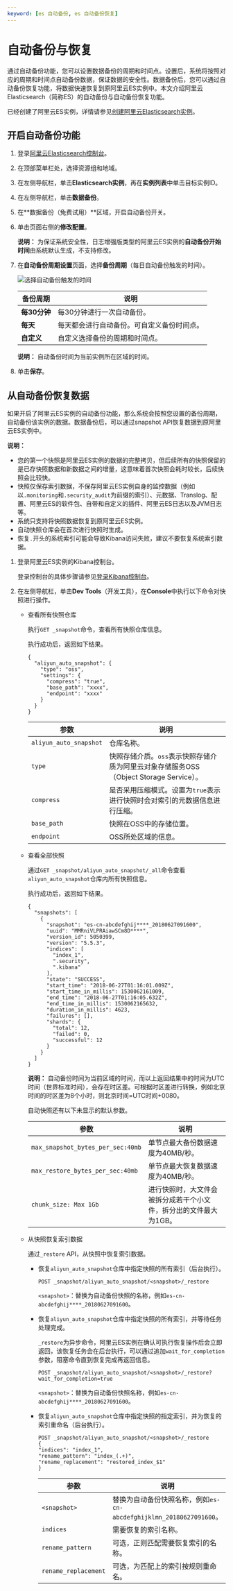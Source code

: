 ```yaml
---
keyword: [es 自动备份, es 自动备份恢复]
---
```


# 自动备份与恢复

通过自动备份功能，您可以设置数据备份的周期和时间点。设置后，系统将按照对应的周期和时间点自动备份数据，保证数据的安全性。数据备份后，您可以通过自动备份恢复功能，将数据快速恢复到原阿里云ES实例中。本文介绍阿里云Elasticsearch（简称ES）的自动备份与自动备份恢复功能。

已经创建了阿里云ES实例，详情请参见[创建阿里云Elasticsearch实例](/intl.zh-CN/快速入门/步骤一：创建实例/创建阿里云Elasticsearch实例.md)。

## 开启自动备份功能

1.  登录[阿里云Elasticsearch控制台](https://elasticsearch.console.aliyun.com/#/home)。

2.  在顶部菜单栏处，选择资源组和地域。

3.  在左侧导航栏，单击**Elasticsearch实例**，再在**实例列表**中单击目标实例ID。

4.  在左侧导航栏，单击**数据备份**。

5.  在**数据备份（免费试用）**区域，开启自动备份开关。

6.  单击页面右侧的**修改配置**。

    **说明：** 为保证系统安全性，日志增强版类型的阿里云ES实例的**自动备份开始时间**由系统默认生成，不支持修改。

7.  在**自动备份周期设置**页面，选择**备份周期**（每日自动备份触发的时间）。

    ![选择自动备份触发的时间](https://static-aliyun-doc.oss-cn-hangzhou.aliyuncs.com/assets/img/zh-CN/9946359951/p61550.png)

    |备份周期|说明|
    |----|--|
    |**每30分钟**|每30分钟进行一次自动备份。|
    |**每天**|每天都会进行自动备份。可自定义备份时间点。|
    |**自定义**|自定义选择备份的周期和时间点。|

    **说明：** 自动备份时间为当前实例所在区域的时间。

8.  单击**保存**。


## 从自动备份恢复数据

如果开启了阿里云ES实例的自动备份功能，那么系统会按照您设置的备份周期，自动备份该实例的数据。数据备份后，可以通过snapshot API恢复数据到原阿里云ES实例中。

**说明：**

-   您的第一个快照是阿里云ES实例的数据的完整拷贝，但后续所有的快照保留的是已存快照数据和新数据之间的增量，这意味着首次快照会耗时较长，后续快照会比较快。
-   快照仅保存索引数据，不保存阿里云ES实例自身的监控数据（例如以`.monitoring`和`.security_audit`为前缀的索引）、元数据、Translog、配置、阿里云ES的软件包、自带和自定义的插件、阿里云ES日志以及JVM日志等。
-   系统只支持将快照数据恢复到原阿里云ES实例。
-   自动快照仓库会在首次进行快照时生成。
-   恢复`.`开头的系统索引可能会导致Kibana访问失败，建议不要恢复系统索引数据。

1.  登录阿里云ES实例的Kibana控制台。

    登录控制台的具体步骤请参见[登录Kibana控制台](/intl.zh-CN/实例管理/可视化控制/Kibana/登录Kibana控制台.md)。

2.  在左侧导航栏，单击**Dev Tools**（开发工具），在**Console**中执行以下命令对快照进行操作。

    -   查看所有快照仓库

        执行`GET _snapshot`命令，查看所有快照仓库信息。

        执行成功后，返回如下结果。

        ```
        {
          "aliyun_auto_snapshot": {
            "type": "oss",
            "settings": {
              "compress": "true",
              "base_path": "xxxx",
              "endpoint": "xxxx"
            }
          }
        }
        ```

        |参数|说明|
        |--|--|
        |`aliyun_auto_snapshot`|仓库名称。|
        |`type`|快照存储介质。`oss`表示快照存储介质为阿里云对象存储服务OSS（Object Storage Service）。|
        |`compress`|是否采用压缩模式。设置为`true`表示进行快照时会对索引的元数据信息进行压缩。|
        |`base_path`|快照在OSS中的存储位置。|
        |`endpoint`|OSS所处区域的信息。|

    -   查看全部快照

        通过`GET _snapshot/aliyun_auto_snapshot/_all`命令查看`aliyun_auto_snapshot`仓库内所有快照信息。

        执行成功后，返回如下结果。

        ```
        {
          "snapshots": [ 
            {
              "snapshot": "es-cn-abcdefghij****_20180627091600",
              "uuid": "MMRniVLPRAiawSCm8D****",
              "version_id": 5050399,
              "version": "5.5.3",
              "indices": [
                "index_1",
                ".security",
                ".kibana"
              ],
              "state": "SUCCESS",
              "start_time": "2018-06-27T01:16:01.009Z",
              "start_time_in_millis": 1530062161009,
              "end_time": "2018-06-27T01:16:05.632Z",
              "end_time_in_millis": 1530062165632,
              "duration_in_millis": 4623,
              "failures": [],
              "shards": {
                "total": 12,
                "failed": 0,
                "successful": 12
              }
            }
          ]
        }
        ```

        **说明：** 自动备份时间为当前区域的时间，而以上返回结果中的时间为UTC时间（世界标准时间），会存在时区差。可根据时区差进行转换，例如北京时间的时区差为8个小时，则北京时间=UTC时间+0080。

        自动快照还有以下未显示的默认参数。

        |参数|说明|
        |--|--|
        |`max_snapshot_bytes_per_sec:40mb`|单节点最大备份数据速度为40MB/秒。|
        |`max_restore_bytes_per_sec:40mb`|单节点最大恢复数据速度为40MB/秒。|
        |`chunk_size: Max 1Gb`|进行快照时，大文件会被拆分成若干个小文件，拆分出的文件最大为1GB。|

    -   从快照恢复索引数据

        通过`_restore` API，从快照中恢复索引数据。

        -   恢复`aliyun_auto_snapshot`仓库中指定快照的所有索引（后台执行）。

            ```
            POST _snapshot/aliyun_auto_snapshot/<snapshot>/_restore
            ```

            `<snapshot>`：替换为自动备份快照的名称，例如`es-cn-abcdefghij****_20180627091600`。

        -   恢复`aliyun_auto_snapshot`仓库中指定快照的所有索引，并等待任务处理完成。

            `_restore`为异步命令，阿里云ES实例在确认可执行恢复操作后会立即返回，该恢复任务会在后台执行，可以通过追加`wait_for_completion`参数，阻塞命令直到恢复完成再返回信息。

            ```
            POST _snapshot/aliyun_auto_snapshot/<snapshot>/_restore?wait_for_completion=true
            ```

            `<snapshot>`：替换为自动备份快照名称，例如`es-cn-abcdefghij****_20180627091600`。

        -   恢复`aliyun_auto_snapshot`仓库中指定快照的指定索引，并为恢复的索引重命名（后台执行）。

            ```
            POST _snapshot/aliyun_auto_snapshot/<snapshot>/_restore
            {
            "indices": "index_1",
            "rename_pattern": "index_(.+)",
            "rename_replacement": "restored_index_$1"
            }
            ```

            |参数|说明|
            |--|--|
            |`<snapshot>`|替换为自动备份快照名称，例如`es-cn-abcdefghijklmn_20180627091600`。|
            |`indices`|需要恢复的索引名称。|
            |`rename_pattern`|可选，正则匹配需要恢复索引的名称。|
            |`rename_replacement`|可选，为匹配上的索引按规则重命名。|


